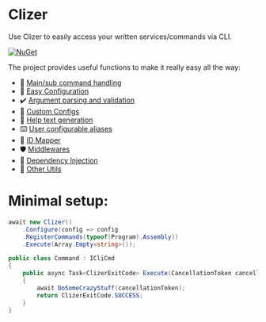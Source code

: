 # Clizer

Use Clizer to easily access your written services/commands via CLI.
<a href="https://img.shields.io/nuget/v/clizer?label=Clizer"></a>

[![NuGet](https://img.shields.io/nuget/v/clizer?label=Clizer)](https://www.nuget.org/packages/CLIzer/)

The project provides useful functions to make it really easy all the way:
- :rocket: [Main/sub command handling](docs/commands.md)
- :hammer: [Easy Configuration](docs/configuration.md)
- :heavy_check_mark: [Argument parsing and validation](docs/arguments.md)
- :bookmark: [Custom Configs](docs/custom_configs.md)
- :book: [Help text generation](docs/help.md)
- :keyboard: [User configurable aliases](docs/aliases.md)
- :link: [ID Mapper](docs/mapper.md)
- :shield: [Middlewares](docs/middlewares.md)
- :syringe: [Dependency Injection](docs/dependency_injection.md)
- :toolbox: [Other Utils](docs/utils.md)

# Minimal setup:
```csharp
await new Clizer()
    .Configure(config => config
    .RegisterCommands(typeof(Program).Assembly))
    .Execute(Array.Empty<string>());

public class Command : ICliCmd
{
    public async Task<ClizerExitCode> Execute(CancellationToken cancellationToken)
    {
        await DoSomeCrazyStuff(cancellationToken);
        return ClizerExitCode.SUCCESS;
    }
}
```
